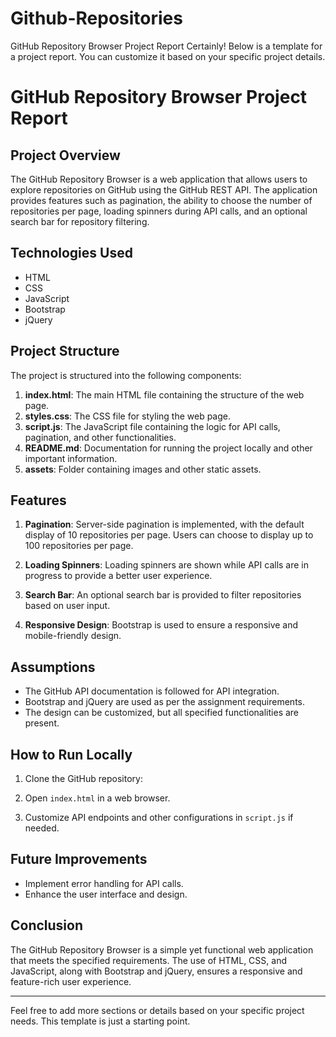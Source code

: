 # Github-Repositories
GitHub Repository Browser Project Report
Certainly! Below is a template for a project report. You can customize it based on your specific project details.

# GitHub Repository Browser Project Report

## Project Overview

The GitHub Repository Browser is a web application that allows users to explore repositories on GitHub using the GitHub REST API. The application provides features such as pagination, the ability to choose the number of repositories per page, loading spinners during API calls, and an optional search bar for repository filtering.

## Technologies Used

- HTML
- CSS
- JavaScript
- Bootstrap
- jQuery

## Project Structure

The project is structured into the following components:

1. **index.html**: The main HTML file containing the structure of the web page.
2. **styles.css**: The CSS file for styling the web page.
3. **script.js**: The JavaScript file containing the logic for API calls, pagination, and other functionalities.
4. **README.md**: Documentation for running the project locally and other important information.
5. **assets**: Folder containing images and other static assets.

## Features

1. **Pagination**: Server-side pagination is implemented, with the default display of 10 repositories per page. Users can choose to display up to 100 repositories per page.

2. **Loading Spinners**: Loading spinners are shown while API calls are in progress to provide a better user experience.

3. **Search Bar**: An optional search bar is provided to filter repositories based on user input.

4. **Responsive Design**: Bootstrap is used to ensure a responsive and mobile-friendly design.

## Assumptions

- The GitHub API documentation is followed for API integration.
- Bootstrap and jQuery are used as per the assignment requirements.
- The design can be customized, but all specified functionalities are present.

## How to Run Locally

1. Clone the GitHub repository:

2. Open `index.html` in a web browser.

3. Customize API endpoints and other configurations in `script.js` if needed.

## Future Improvements

- Implement error handling for API calls.
- Enhance the user interface and design.

## Conclusion

The GitHub Repository Browser is a simple yet functional web application that meets the specified requirements. The use of HTML, CSS, and JavaScript, along with Bootstrap and jQuery, ensures a responsive and feature-rich user experience.

---

Feel free to add more sections or details based on your specific project needs. This template is just a starting point.
